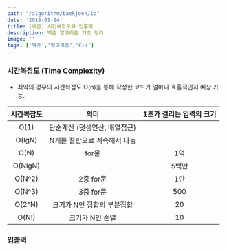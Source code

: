 ```yaml
---
path: "/algorithm/baekjoon/io"
date: '2018-01-14'
title: (백준) 시간복잡도와 입출력
description: 백준 알고리즘 기초 정리
image: ''
tags: ['백준','알고리즘','C++']
---
```


### 시간복잡도 (Time Complexity)
- 최악의 경우의 시간복잡도 O(n)을 통해 작성한 코드가 얼마나 효율적인지 예상 가능.

| 시간복잡도 | 의미 | 1초가 걸리는 입력의 크기 |
:----------:|:----:|:------------------------:|
| O(1) | 단순계산 (덧셈연산, 배열접근)|  |
| O(lgN) | N개를 절반으로 계속해서 나눔|  |
| O(N) | for문 | 1억 |
| O(NlgN) |  | 5백만 |
| O(N^2) | 2중 for문 | 1만 |
| O(N^3) | 3중 for문 | 500 |
| O(2^N) | 크기가 N인 집합의 부분집합 | 20 |
| O(N!) | 크기가 N인 순열 | 10 |


### 입출력
